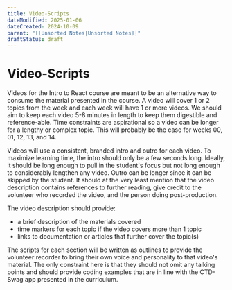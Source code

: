 ```yaml
---
title: Video-Scripts
dateModified: 2025-01-06
dateCreated: 2024-10-09
parent: "[[Unsorted Notes|Unsorted Notes]]"
draftStatus: draft
---
```


# Video-Scripts

Videos for the Intro to React course are meant to be an alternative way to consume the material presented in the course. A video will cover 1 or 2 topics from the week and each week will have 1 or more videos. We should aim to keep each video 5-8 minutes in length to keep them digestible and reference-able. Time constraints are aspirational so a video can be longer for a lengthy or complex topic. This will probably be the case for weeks 00, 01, 12, 13, and 14.

Videos will use a consistent, branded intro and outro for each video. To maximize learning time, the intro should only be a few seconds long. Ideally, it should be long enough to pull in the student's focus but not long enough to considerably lengthen any video. Outro can be longer since it can be skipped by the student. It should at the very least mention that the video description contains references to further reading, give credit to the volunteer who recorded the video, and the person doing post-production.

The video description should provide:

- a brief description of the materials covered
- time markers for each topic if the video covers more than 1 topic
- links to documentation or articles that further cover the topic(s)

The scripts for each section will be written as outlines to provide the volunteer recorder to bring their own voice and personality to that video's material. The only constraint here is that they should not omit any talking points and should provide coding examples that are in line with the CTD-Swag app presented in the curriculum.
